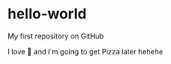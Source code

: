 # hello-world
My first repository on GitHub

I love :pizza: and i'm going to get Pizza later hehehe
